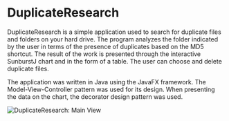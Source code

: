 # DuplicateResearch

DuplicateResearch is a simple application used to search for duplicate files and folders on your hard drive.
The program analyzes the folder indicated by the user in terms of the presence of duplicates based on the MD5 shortcut.
The result of the work is presented through the interactive SunburstJ chart and in the form of a table.
The user can choose and delete duplicate files.

The application was written in Java using the JavaFX framework.
The Model-View-Controller pattern was used for its design.
When presenting the data on the chart, the decorator design pattern was used.

![DuplicateResearch: Main View](https://preview.ibb.co/jHC5n8/duplicateresearch.jpg)
